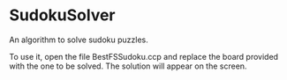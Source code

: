 # SudokuSolver
An algorithm to solve sudoku puzzles.

To use it, open the file BestFSSudoku.ccp and replace the board provided with the one to be solved.
The solution will appear on the screen.

